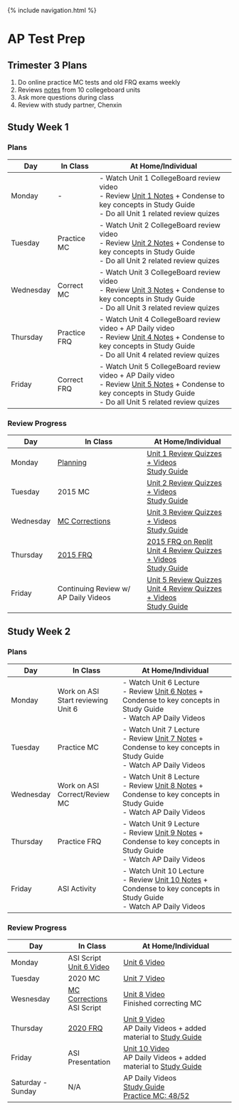 {% include navigation.html %}

# AP Test Prep

## Trimester 3 Plans
1. Do online practice MC tests and old FRQ exams weekly
2. Reviews [notes](https://docs.google.com/document/d/12T14sIPEiXjy65rX8DtlSmxvLnbbF8H3cUwP3p6MZOk/edit?usp=sharing) from 10 collegeboard units
3. Ask more questions during class
4. Review with study partner, Chenxin

## Study Week 1
### Plans

| Day | In Class | At Home/Individual |
| --- | ---      | ---                |
| Monday | - | - Watch Unit 1 CollegeBoard review video<br>- Review [Unit 1 Notes](https://docs.google.com/document/u/1/d/1OYJc5A53be2sLkCj0RSXBImkKkW99okivMBGeWSDk1s/edit) + Condense to key concepts in Study Guide<br>- Do all Unit 1 related review quizes |
| Tuesday | Practice MC | - Watch Unit 2 CollegeBoard review video<br>- Review [Unit 2 Notes](https://docs.google.com/document/u/1/d/1Z7ZC2eQ02dlZjETf215iGPjK4fWsHHacC15Qc-GDHGw/edit) + Condense to key concepts in Study Guide<br>- Do all Unit 2 related review quizes |
| Wednesday | Correct MC | - Watch Unit 3 CollegeBoard review video<br>- Review [Unit 3 Notes](https://docs.google.com/document/u/1/d/1ZNDZvucqu6cIj-rZo1GJwSH_VwAaeIdEBF9du9tJNeI/edit) + Condense to key concepts in Study Guide<br>- Do all Unit 3 related review quizes |
| Thursday | Practice FRQ | - Watch Unit 4 CollegeBoard review video + AP Daily video<br>- Review [Unit 4 Notes](https://docs.google.com/document/u/1/d/1W86g0bk3poXqshe1gM5snJrwr-bu23_7WzizjFT6P58/edit) + Condense to key concepts in Study Guide<br>- Do all Unit 4 related review quizes |
| Friday | Correct FRQ | - Watch Unit 5 CollegeBoard review video + AP Daily video<br>- Review [Unit 5 Notes](https://docs.google.com/document/u/1/d/1p9yVZaly-h2uP4HZWTEo45JeDVDSxdcriUtkxUZIbB0/edit) + Condense to key concepts in Study Guide<br>- Do all Unit 5 related review quizes |

### Review Progress

| Day | In Class | At Home/Individual |
| --- | ---      | ---                |
| Monday | [Planning](https://dsblack0.github.io/sam-tri3/testPrep#plans) | [Unit 1 Review Quizzes + Videos](https://dsblack0.github.io/sam-tri3/reviewQuizzes#unit-1)<br>[Study Guide](https://docs.google.com/document/d/198NGOV3adFjvWAadAoPHyDCuMUa-5k9pFFtBDyiVbJs/edit?usp=sharing) |
| Tuesday | 2015 MC | [Unit 2 Review Quizzes + Videos](https://dsblack0.github.io/sam-tri3/reviewQuizzes#unit-2)<br>[Study Guide](https://docs.google.com/document/d/198NGOV3adFjvWAadAoPHyDCuMUa-5k9pFFtBDyiVbJs/edit?usp=sharing) |
| Wednesday | [MC Corrections](https://dsblack0.github.io/sam-tri3/2015mc) | [Unit 3 Review Quizzes + Videos](https://dsblack0.github.io/sam-tri3/reviewQuizzes#unit-3)<br>[Study Guide](https://docs.google.com/document/d/198NGOV3adFjvWAadAoPHyDCuMUa-5k9pFFtBDyiVbJs/edit?usp=sharing) |
| Thursday | [2015 FRQ](https://dsblack0.github.io/sam-tri3/2015frq) | [2015 FRQ on Replit](https://dsblack0.github.io/sam-tri3/code)<br>[Unit 4 Review Quizzes + Videos](https://dsblack0.github.io/sam-tri3/reviewQuizzes#unit-4)<br>[Study Guide](https://docs.google.com/document/d/198NGOV3adFjvWAadAoPHyDCuMUa-5k9pFFtBDyiVbJs/edit?usp=sharing) |
| Friday | Continuing Review w/ AP Daily Videos | [Unit 5 Review Quizzes](https://dsblack0.github.io/sam-tri3/code)<br>[Unit 4 Review Quizzes + Videos](https://dsblack0.github.io/sam-tri3/reviewQuizzes#unit-5)<br>[Study Guide](https://docs.google.com/document/d/198NGOV3adFjvWAadAoPHyDCuMUa-5k9pFFtBDyiVbJs/edit?usp=sharing) |

## Study Week 2
### Plans

| Day | In Class | At Home/Individual |
| --- | ---      | ---                |
| Monday | Work on ASI<br>Start reviewing Unit 6 | - Watch Unit 6 Lecture<br>- Review [Unit 6 Notes](https://docs.google.com/document/u/1/d/1SzmT_OWBZ-DKrdi6pSNcXcblObJIIVP_gQxNncC0azE/edit) + Condense to key concepts in Study Guide<br>- Watch AP Daily Videos |
| Tuesday | Practice MC | - Watch Unit 7 Lecture<br>- Review [Unit 7 Notes](https://docs.google.com/document/u/1/d/1VYlZf0ovKDMiygszVDESmJkCnPGF16Y9h0jVOeHrFmE/edit) + Condense to key concepts in Study Guide<br>- Watch AP Daily Videos |
| Wednesday | Work on ASI<br>Correct/Review MC | - Watch Unit 8 Lecture<br>- Review [Unit 8 Notes](https://docs.google.com/document/u/1/d/1-_D5glkKUbraSpn6xPaHTWJEsxrGIbYkY9OjfNsRWmQ/edit) + Condense to key concepts in Study Guide<br>- Watch AP Daily Videos |
| Thursday | Practice FRQ | - Watch Unit 9 Lecture<br>- Review [Unit 9 Notes](https://docs.google.com/document/u/1/d/161WC34JAIESTQ5gcLhwGYUsNwUFGxj84jnkRdqqgLrU/edit) + Condense to key concepts in Study Guide<br>- Watch AP Daily Videos |
| Friday | ASI Activity | - Watch Unit 10 Lecture<br>- Review [Unit 10 Notes](https://docs.google.com/document/d/1VFSfb0ckUAavhEo9I8F14-azm6sSXe9GvPjkNe2TIXg/edit?usp=sharing) + Condense to key concepts in Study Guide<br>- Watch AP Daily Videos |

### Review Progress

| Day | In Class | At Home/Individual |
| --- | ---      | ---                |
| Monday | ASI Script<br>[Unit 6 Video](https://dsblack0.github.io/sam-tri3/reviewQuizzes#unit-6) | [Unit 6 Video](https://dsblack0.github.io/sam-tri3/reviewQuizzes#unit-6) |
| Tuesday | 2020 MC | [Unit 7 Video](https://dsblack0.github.io/sam-tri3/reviewQuizzes#unit-7) |
| Wesnesday | [MC Corrections](https://dsblack0.github.io/sam-tri3/2020mc)<br>ASI Script | [Unit 8 Video](https://dsblack0.github.io/sam-tri3/reviewQuizzes#unit-8)<br>Finished correcting MC |
| Thursday | [2020 FRQ](https://dsblack0.github.io/sam-tri3/2020frq) | [Unit 9 Video](https://dsblack0.github.io/sam-tri3/reviewQuizzes#unit-9)<br>AP Daily Videos + added material to [Study Guide](https://github.com/dsblack0/sam-tri3/blob/gh-pages/csa_studyguide.pdf) |
| Friday | ASI Presentation | [Unit 10 Video](https://dsblack0.github.io/sam-tri3/reviewQuizzes#unit-10)<br>AP Daily Videos + added material to [Study Guide](https://github.com/dsblack0/sam-tri3/blob/gh-pages/csa_studyguide.pdf) |
| Saturday - Sunday | N/A | AP Daily Videos<br>[Study Guide](https://github.com/dsblack0/sam-tri3/blob/gh-pages/csa_studyguide.pdf)<br>[Practice MC: 48/52](https://dsblack0.github.io/sam-tri3/reviewQuizzes#52-question-practice-mc) |
